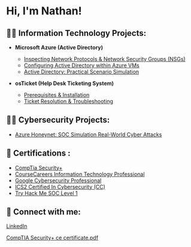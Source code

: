 <h1>Hi, I'm Nathan!

<h2>👨‍💻 Information Technology Projects:</h2>

- __Microsoft Azure (Active Directory)__
    - [Inspecting Network Protocols & Network Security Groups (NSGs)](https://github.com/TadesseNate/Azure-Network-Protocols.git)
    - [Configuring Active Directory within Azure VMs](https://github.com/TadesseNate/Active-Directory-Configurations-.git)
    - [Active Directory: Practical Scenario Simulation](https://github.com/TadesseNate/Active-Directory-Scenario.git)
  
- __osTicket (Help Desk Ticketing System)__
    - [Prerequisites & Installation](https://github.com/TadesseNate/OS-Ticket-Install.git)
    - [Ticket Resolution & Troubleshooting](https://github.com/TadesseNate/OS-Ticket-Scenario-.git)    

<h2>👨‍💻 Cybersecurity Projects:</h2>

- [Azure Honeynet: SOC Simulation Real-World Cyber Attacks](https://github.com/TadesseNate/Azure-HoneyNet-SOC-Sim.git)

<h2>📄 Certifications :</h2>

- [CompTia Security+](https://github.com/user-attachments/files/20260111/CompTIA.Security%2B.ce.certificate.pdf)
- [CourseCareers Information Technology Professional](https://github.com/tranxjason/Azure/blob/main/CourseCareersCertificate%20.pdf)
- [Google Cybersecurity Professional](https://github.com/tranxjason/Azure/blob/1976c806d88f40bc1c4318a2a5346353cfb4e6ad/Google%20Cybersecurity%20Certificate.pdf)
- [ICS2 Certified In Cybersecurity (CC)](https://github.com/tranxjason/Azure/blob/8ad0c26eeba7be0b86243927e5f2410dd45127d9/ISC2%20Certified%20In%20Cybersecurity%20(CC).pdf)
- [Try Hack Me SOC Level 1](https://github.com/tranxjason/Azure/blob/27a8087738e823e9f670c71d8c70c682549a8989/Try%20Hack%20Me%20SOC%20Level%201%20Certification.pdf)

<h2> 🤳 Connect with me:</h2>

[LinkedIn](https://www.linkedin.com/in/tranxjason/)

[CompTIA Security+ ce certificate.pdf](https://github.com/user-attachments/files/20260111/CompTIA.Security%2B.ce.certificate.pdf)
